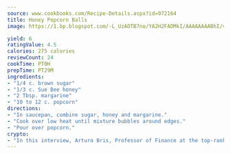 ```yaml
---
source: www.cookbooks.com/Recipe-Details.aspx?id=972164
title: Honey Popcorn Balls
image: https://1.bp.blogspot.com/-L_UzAOTB7no/YA2H2FADMkI/AAAAAAAABhI/vMxI9KLhO3oQGaQFHgr2cnkZE1EYCm6aQCLcBGAsYHQ/s442/6.png

yield: 6
ratingValue: 4.5
calories: 275 calories
reviewCount: 24
cookTime: PT0H
prepTime: PT29M
ingredients:
- "1/4 c. brown sugar"
- "1/3 c. Sue Bee honey"
- "2 Tbsp. margarine"
- "10 to 12 c. popcorn"
directions:
- "In saucepan, combine sugar, honey and margarine."
- "Cook over low heat until mixture bubbles around edges."
- "Pour over popcorn."
crypto:
- "In this interview, Arturo Bris, Professor of Finance at the top-ranked business school IMD in Switzerland, analyses the risks associated with bitcoin."
---
```

